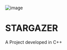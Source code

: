 ![image](https://github.com/OriolGarriga/STARGAZER/assets/127389022/ba7905bd-1102-4988-9365-2475322b4786)

# STARGAZER

A Project developed in C++
